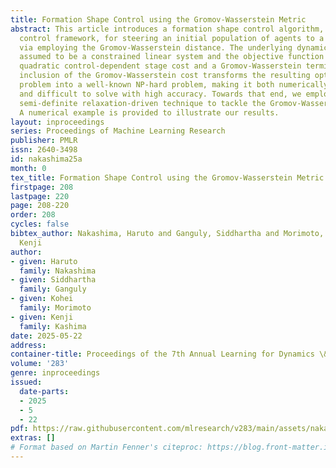 ```yaml
---
title: Formation Shape Control using the Gromov-Wasserstein Metric
abstract: This article introduces a formation shape control algorithm, in the optimal
  control framework, for steering an initial population of agents to a desired configuration
  via employing the Gromov-Wasserstein distance. The underlying dynamical system is
  assumed to be a constrained linear system and the objective function is a sum of
  quadratic control-dependent stage cost and a Gromov-Wasserstein terminal cost. The
  inclusion of the Gromov-Wasserstein cost transforms the resulting optimal control
  problem into a well-known NP-hard problem, making it both numerically demanding
  and difficult to solve with high accuracy. Towards that end, we employ a recent
  semi-definite relaxation-driven technique to tackle the Gromov-Wasserstein distance.
  A numerical example is provided to illustrate our results.
layout: inproceedings
series: Proceedings of Machine Learning Research
publisher: PMLR
issn: 2640-3498
id: nakashima25a
month: 0
tex_title: Formation Shape Control using the Gromov-Wasserstein Metric
firstpage: 208
lastpage: 220
page: 208-220
order: 208
cycles: false
bibtex_author: Nakashima, Haruto and Ganguly, Siddhartha and Morimoto, Kohei and Kashima,
  Kenji
author:
- given: Haruto
  family: Nakashima
- given: Siddhartha
  family: Ganguly
- given: Kohei
  family: Morimoto
- given: Kenji
  family: Kashima
date: 2025-05-22
address:
container-title: Proceedings of the 7th Annual Learning for Dynamics \& Control Conference
volume: '283'
genre: inproceedings
issued:
  date-parts:
  - 2025
  - 5
  - 22
pdf: https://raw.githubusercontent.com/mlresearch/v283/main/assets/nakashima25a/nakashima25a.pdf
extras: []
# Format based on Martin Fenner's citeproc: https://blog.front-matter.io/posts/citeproc-yaml-for-bibliographies/
---
```

